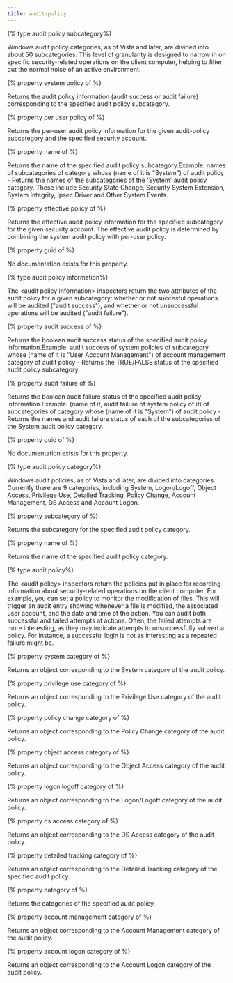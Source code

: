 ```yaml
---
title: audit-policy
---
```


{% type audit policy subcategory%}

Windows audit policy categories, as of Vista and later, are divided into about 50 subcategories. This level of granularity is designed to narrow in on specific security-related operations on the client computer, helping to filter out the normal noise of an active environment.

{% property system policy of <audit policy subcategory> %}

Returns the audit policy information (audit success or audit failure) corresponding to the specified audit policy subcategory.

{% property per user policy <security account> of <audit policy subcategory> %}

Returns the per-user audit policy information for the given audit-policy subcategory and the specified security account.

{% property name of <audit policy subcategory> %}

Returns the name of the specified audit policy subcategory.Example: names of subcategories of category whose (name of it is &quot;System&quot;) of audit policy - Returns the names of the subcategories of the &#39;System&#39; audit policy category. These include Security State Change, Security System Extension, System Integrity, Ipsec Driver and Other System Events.

{% property effective policy <security account> of <audit policy subcategory> %}

Returns the effective audit policy information for the specified subcategory for the given security account. The effective audit policy is determined by combining the system audit policy with per-user policy.

{% property guid of <audit policy subcategory> %}

No documentation exists for this property.

{% type audit policy information%}

The &lt;audit policy information&gt; inspectors return the two attributes of the audit policy for a given subcategory: whether or not succesful operations will be audited (&quot;audit success&quot;), and whether or not unsuccessful operations will be audited (&quot;audit failure&quot;).

{% property audit success of <audit policy information> %}

Returns the boolean audit success status of the specified audit policy information.Example: audit success of system policies of subcategory whose (name of it is &quot;User Account Management&quot;) of account management category of audit policy - Returns the TRUE/FALSE status of the specified audit policy subcategory.

{% property audit failure of <audit policy information> %}

Returns the boolean audit failure status of the specified audit policy information.Example: (name of it, audit failure of system policy of it) of subcategories of category whose (name of it is &quot;System&quot;) of audit policy - Returns the names and audit failure status of each of the subcategories of the System audit policy category.

{% property guid of <audit policy information> %}

No documentation exists for this property.

{% type audit policy category%}

Windows audit policies, as of Vista and later, are divided into categories. Currently there are 9 categories, including System, Logon/Logoff, Object Access, Privilege Use, Detailed Tracking, Policy Change, Account Management, DS Access and Account Logon.

{% property subcategory of <audit policy category> %}

Returns the subcategory for the specified audit policy category.

{% property name of <audit policy category> %}

Returns the name of the specified audit policy category.

{% type audit policy%}

The &lt;audit policy&gt; inspectors return the policies put in place for recording information about security-related operations on the client computer. For example, you can set a policy to monitor the modification of files. This will trigger an audit entry showing whenever a file is modified, the associated user account, and the date and time of the action. You can audit both successful and failed attempts at actions. Often, the failed attempts are more interesting, as they may indicate attempts to unsuccessfully subvert a policy. For instance, a successful login is not as interesting as a repeated failure might be.

{% property system category of <audit policy> %}

Returns an object corresponding to the System category of the audit policy.

{% property privilege use category of <audit policy> %}

Returns an object corresponding to the Privilege Use category of the audit policy.

{% property policy change category of <audit policy> %}

Returns an object corresponding to the Policy Change category of the audit policy.

{% property object access category of <audit policy> %}

Returns an object corresponding to the Object Access category of the audit policy.

{% property logon logoff category of <audit policy> %}

Returns an object corresponding to the Logon/Logoff category of the audit policy.

{% property ds access category of <audit policy> %}

Returns an object corresponding to the DS Access category of the audit policy.

{% property detailed tracking category of <audit policy> %}

Returns an object corresponding to the Detailed Tracking category of the specified audit policy.

{% property category of <audit policy> %}

Returns the categories of the specified audit policy.

{% property account management category of <audit policy> %}

Returns an object corresponding to the Account Management category of the audit policy.

{% property account logon category of <audit policy> %}

Returns an object corresponding to the Account Logon category of the audit policy.

